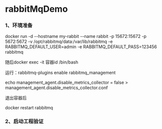 # rabbitMqDemo
### 1、环境准备

docker run -d --hostname my-rabbit --name rabbit -p 15672:15672  -p 5672:5672 -v /opt/rabbitmq/data:/var/lib/rabbitmq -e RABBITMQ_DEFAULT_USER=admin -e RABBITMQ_DEFAULT_PASS=123456 rabbitmq 

随后docker exec -it 容器id /bin/bash

运行：rabbitmq-plugins enable rabbitmq_management

echo management_agent.disable_metrics_collector = false > management_agent.disable_metrics_collector.conf 

退出容器后

docker restart rabbitmq

### 2、启动工程验证

